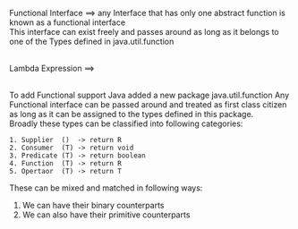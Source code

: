 Functional Interface ==> any Interface that has only one abstract function is known as a functional interface
<br>This interface can exist freely and passes around as long as it belongs to one of the Types defined in java.util.function

<br>Lambda Expression ==> 

<br>To add Functional support Java added a new package java.util.function
Any Functional interface can be passed around and treated as first class citizen as long as it can be assigned to the types defined in this package.
<br>
Broadly these types can be classified into following categories:

    1. Supplier  ()  -> return R
    2. Consumer  (T) -> return void
    3. Predicate (T) -> return boolean
    4. Function  (T) -> return R 
    5. Opertaor  (T) -> return T

These can be mixed and matched in following ways:
1. We can have their binary counterparts
2. We can also have their primitive counterparts